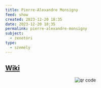 ```yaml
---
title: Pierre-Alexandre Monsigny
feed: show
created: 2023-12-20 18:35
date: 2023-12-20 18:35
permalink: pierre-alexandre-monsigny
subject:
  - zenetöri
type:
  - személy
---
```

## [Wiki](https://www.wikiwand.com/en/Pierre-Alexandre_Monsigny)
<p style="text-align: center;"><img src="https://chart.googleapis.com/chart?cht=qr&chl=https://notes.andrasdenes.com/pierre-alexandre-monsigny&chs=180x180&choe=UTF-8&chld=L|2" alt="qr code"></p>
